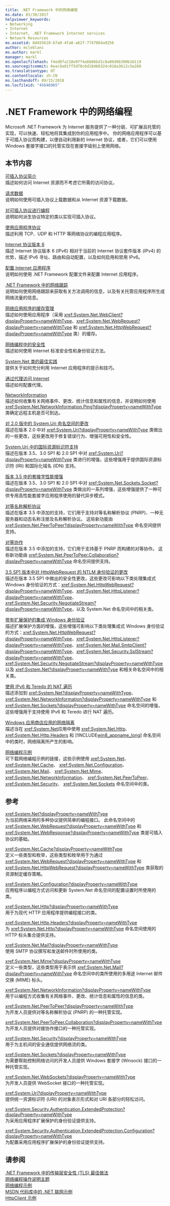 ```yaml
---
title: .NET Framework 中的网络编程
ms.date: 03/30/2017
helpviewer_keywords:
- Networking
- Internet
- Internet, .NET Framework Internet services
- Network Resources
ms.assetid: 8d455610-67a0-4fa8-a62f-7747064a9256
author: mcleblanc
ms.author: markl
manager: markl
ms.openlocfilehash: f4ed8fa218e97f4a6b06bd1c8a06d9b300b16119
ms.sourcegitcommit: 6eac9a01ff5d70c6d18460324c016a3612c5e268
ms.translationtype: HT
ms.contentlocale: zh-CN
ms.lasthandoff: 09/15/2018
ms.locfileid: "45646965"
---
```

# <a name="network-programming-in-the-net-framework"></a>.NET Framework 中的网络编程
Microsoft .NET Framework 为 Internet 服务提供了一种分层、可扩展且托管的实现，可以快速、轻松地将其集成到你的应用程序中。 你的网络应用程序可以基于可插入协议而构建，以便自动利用新的 Internet 协议，或者，它们可以使用 Windows 套接字接口的托管实现在套接字级别上使用网络。  
  
## <a name="in-this-section"></a>本节内容  

 [可插入协议简介](../../../docs/framework/network-programming/introducing-pluggable-protocols.md)  
 描述如何访问 Internet 资源而不考虑它所需的访问协议。  
  
 [请求数据](../../../docs/framework/network-programming/requesting-data.md)  
 说明如何使用可插入协议上载数据和从 Internet 资源下载数据。  
  
 [对可插入协议进行编程](../../../docs/framework/network-programming/programming-pluggable-protocols.md)  
 说明如何派生协议特定的类以实现可插入协议。  
  
 [使用应用程序协议](../../../docs/framework/network-programming/using-application-protocols.md)  
 描述利用 TCP、UDP 和 HTTP 等网络协议的编程应用程序。  
  
 [Internet 协议版本 6](../../../docs/framework/network-programming/internet-protocol-version-6.md)  
 描述 Internet 协议版本 6 (IPv6) 相对于当前的 Internet 协议套件版本 (IPv4) 的优势，描述 IPv6 寻址、路由和自动配置，以及如何启用和禁用 IPv6。  
  
 [配置 Internet 应用程序](../../../docs/framework/network-programming/configuring-internet-applications.md)  
 说明如何使用 .NET Framework 配置文件来配置 Internet 应用程序。  
  
 [.NET Framework 中的网络跟踪](../../../docs/framework/network-programming/network-tracing.md)  
 说明如何使用网络跟踪来获取有关方法调用的信息，以及有关托管应用程序所生成网络流量的信息。  
  
 [网络应用程序的缓存管理](../../../docs/framework/network-programming/cache-management-for-network-applications.md)  
 描述如何使用应用程序（采用 <xref:System.Net.WebClient?displayProperty=nameWithType>、<xref:System.Net.WebRequest?displayProperty=nameWithType> 和 <xref:System.Net.HttpWebRequest?displayProperty=nameWithType> 类）的缓存。  
  
 [网络编程中的安全性](../../../docs/framework/network-programming/security-in-network-programming.md)  
 描述如何使用 Internet 标准安全性和身份验证方法。  
  
 [System.Net 类的最佳实践](../../../docs/framework/network-programming/best-practices-for-system-net-classes.md)  
 提供关于如何充分利用 Internet 应用程序的提示和技巧。  
  
 [通过代理访问 Internet](../../../docs/framework/network-programming/accessing-the-internet-through-a-proxy.md)  
 描述如何配置代理。  
  
 [NetworkInformation](../../../docs/framework/network-programming/networkinformation.md)  
 描述如何收集有关网络事件、更改、统计信息和属性的信息，并说明如何使用 <xref:System.Net.NetworkInformation.Ping?displayProperty=nameWithType> 类确定远程主机是否可到达。  
  
 [对 2.0 版中的 System.Uri 命名空间的更改](../../../docs/framework/network-programming/changes-to-the-system-uri-namespace-in-version-2-0.md)  
 描述在版本 2.0 中对 <xref:System.Uri?displayProperty=nameWithType> 类做出的一些更改，这些更改用于修复错误行为、增强可用性和安全性。  
  
 [System.Uri 中的国际资源标识符支持](../../../docs/framework/network-programming/international-resource-identifier-support-in-system-uri.md)  
 描述在版本 3.5、3.0 SP1 和 2.0 SP1 中对 <xref:System.Uri?displayProperty=nameWithType> 类进行的增强，这些增强用于提供国际资源标识符 (IRI) 和国际化域名 (IDN) 支持。  
  
 [版本 3.5 中的套接字性能增强](../../../docs/framework/network-programming/socket-performance-enhancements-in-version-3-5.md)  
 描述在版本 3.5、3.0 SP1 和 2.0 SP1 中对 <xref:System.Net.Sockets.Socket?displayProperty=nameWithType> 类做出的一系列增强，这些增强提供了一种可供专用高性能套接字应用程序使用的替代异步模式。  
  
 [对等名称解析协议](../../../docs/framework/network-programming/peer-name-resolution-protocol.md)  
 描述在版本 3.5 中添加的支持，它们用于支持对等名称解析协议 (PNRP)、一种无服务器和动态名称注册及名称解析协议。 这些新功能由 <xref:System.Net.PeerToPeer?displayProperty=nameWithType> 命名空间提供支持。  
  
 [对等协作](../../../docs/framework/network-programming/peer-to-peer-collaboration.md)  
 描述在版本 3.5 中添加的支持，它们用于支持基于 PNRP 而构建的对等协作。 这些新功能由 <xref:System.Net.PeerToPeer.Collaboration?displayProperty=nameWithType> 命名空间提供支持。  
  
 [3.5 SP1 版本中对 HttpWebRequest 的 NTLM 身份验证的更改](../../../docs/framework/network-programming/changes-to-ntlm-authentication-for-httpwebrequest-in-version-3-5-sp1.md)  
 描述在版本 3.5 SP1 中做出的安全性更改，这些更改可影响以下类处理集成式 Windows 身份验证的方式：<xref:System.Net.HttpWebRequest?displayProperty=nameWithType>、<xref:System.Net.HttpListener?displayProperty=nameWithType>、<xref:System.Net.Security.NegotiateStream?displayProperty=nameWithType>，以及 System.Net 命名空间中的相关类。  
  
 [带有扩展保护的集成 Windows 身份验证](../../../docs/framework/network-programming/integrated-windows-authentication-with-extended-protection.md)  
 描述扩展保护方面的增强，这些增强可影响以下类处理集成式 Windows 身份验证的方式：<xref:System.Net.HttpWebRequest?displayProperty=nameWithType>、<xref:System.Net.HttpListener?displayProperty=nameWithType>、<xref:System.Net.Mail.SmtpClient?displayProperty=nameWithType>、<xref:System.Net.Security.SslStream?displayProperty=nameWithType>、<xref:System.Net.Security.NegotiateStream?displayProperty=nameWithType> 以及 <xref:System.Net?displayProperty=nameWithType> 和相关命名空间中的相关类。  
  
 [使用 IPv6 和 Teredo 的 NAT 遍历](../../../docs/framework/network-programming/nat-traversal-using-ipv6-and-teredo.md)  
 描述添加到 <xref:System.Net?displayProperty=nameWithType>、<xref:System.Net.NetworkInformation?displayProperty=nameWithType> 和 <xref:System.Net.Sockets?displayProperty=nameWithType> 命名空间的增强，这些增强用于支持使用 IPv6 和 Teredo 进行 NAT 遍历。  
  
 [Windows 应用商店应用的网络隔离](../../../docs/framework/network-programming/network-isolation-for-windows-store-apps.md)  
 描述当在 <xref:System.Net>应用中使用 <xref:System.Net.Http>、 <xref:System.Net.Http.Headers> 和 [!INCLUDE[win8_appname_long](../../../includes/win8-appname-long-md.md)] 命名空间中的类时，网络隔离所产生的影响。  
  
 [网络编程示例](../../../docs/framework/network-programming/network-programming-samples.md)  
 可下载网络编程示例的链接，这些示例使用 <xref:System.Net>、 <xref:System.Net.Cache>、 <xref:System.Net.Configuration>、 <xref:System.Net.Mail>、 <xref:System.Net.Mime>、 <xref:System.Net.NetworkInformation>、 <xref:System.Net.PeerToPeer>、 <xref:System.Net.Security>、 <xref:System.Net.Sockets> 命名空间中的类。  
  
## <a name="reference"></a>参考  
 <xref:System.Net?displayProperty=nameWithType>  
 为当前网络采用的多种协议提供简单的编程接口。 此命名空间中的 <xref:System.Net.WebRequest?displayProperty=nameWithType> 和 <xref:System.Net.WebResponse?displayProperty=nameWithType> 类是可插入协议的基础。  
  
 <xref:System.Net.Cache?displayProperty=nameWithType>  
 定义一些类型和枚举，这些类型和枚举用于为通过 <xref:System.Net.WebRequest?displayProperty=nameWithType> 和 <xref:System.Net.HttpWebRequest?displayProperty=nameWithType> 类获取的资源制定缓存策略。  
  
 <xref:System.Net.Configuration?displayProperty=nameWithType>  
 应用程序以编程方式访问和更新 System.Net 命名空间的配置设置时所使用的类。  
  
 <xref:System.Net.Http?displayProperty=nameWithType>  
 用于为现代 HTTP 应用程序提供编程接口的类。  
  
 <xref:System.Net.Http.Headers?displayProperty=nameWithType>  
 为 <xref:System.Net.Http?displayProperty=nameWithType> 命名空间使用的 HTTP 标头集合提供支持。  
  
 <xref:System.Net.Mail?displayProperty=nameWithType>  
 使用 SMTP 协议撰写和发送邮件时所使用的类。  
  
 <xref:System.Net.Mime?displayProperty=nameWithType>  
 定义一些类型，这些类型用于表示供 <xref:System.Net.Mail?displayProperty=nameWithType> 命名空间中的类所使用的多用途 Internet 邮件交换 (MIME) 标头。  
  
 <xref:System.Net.NetworkInformation?displayProperty=nameWithType>  
 用于以编程方式收集有关网络事件、更改、统计信息和属性的信息的类。  
  
 <xref:System.Net.PeerToPeer?displayProperty=nameWithType>  
 为开发人员提供对等名称解析协议 (PNRP) 的一种托管实现。  
  
 <xref:System.Net.PeerToPeer.Collaboration?displayProperty=nameWithType>  
 为开发人员提供对接协作接口的一种托管实现。  
  
 <xref:System.Net.Security?displayProperty=nameWithType>  
 用于为主机间的安全通信提供网络流的类。  
  
 <xref:System.Net.Sockets?displayProperty=nameWithType>  
 为需要帮助控制网络访问的开发人员提供 Windows 套接字 (Winsock) 接口的一种托管实现。  
  
 <xref:System.Net.WebSockets?displayProperty=nameWithType>  
 为开发人员提供 WebSocket 接口的一种托管实现。  
  
 <xref:System.Uri?displayProperty=nameWithType>  
 提供统一资源标识符 (URI) 的对象表示形式和对 URI 各部分的轻松访问。  
  
 <xref:System.Security.Authentication.ExtendedProtection?displayProperty=nameWithType>  
 为采用应用程序扩展保护的身份验证提供支持。  
  
 <xref:System.Security.Authentication.ExtendedProtection.Configuration?displayProperty=nameWithType>  
 为配置采用应用程序扩展保护的身份验证提供支持。  
  
## <a name="see-also"></a>请参阅  

 [.NET Framework 中的传输层安全性 (TLS) 最佳做法](../../../docs/framework/network-programming/tls.md)  
 [网络编程操作说明主题](../../../docs/framework/network-programming/network-programming-how-to-topics.md)  
 [网络编程示例](../../../docs/framework/network-programming/network-programming-samples.md)  
 [MSDN 代码库中的 .NET 联网示例](https://code.msdn.microsoft.com/Wiki/View.aspx?ProjectName=nclsamples)  
 [HttpClient 示例](https://go.microsoft.com/fwlink/?LinkId=242550)
